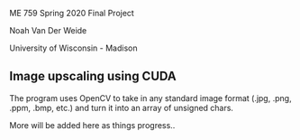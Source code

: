 ME 759 Spring 2020 Final Project

Noah Van Der Weide

University of Wisconsin - Madison

Image upscaling using CUDA
--------------------------
The program uses OpenCV to take in any standard image format (.jpg, .png, .ppm, .bmp, etc.) and turn it into an array of unsigned chars. 

More will be added here as things progress..
